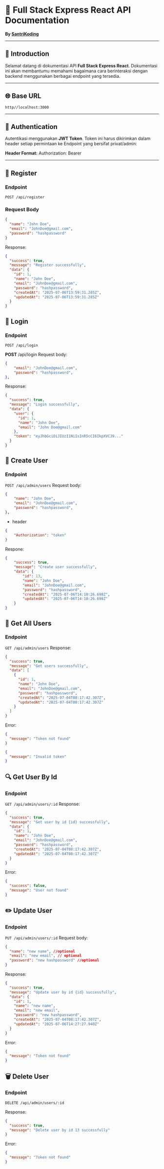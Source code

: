 # 📘 Full Stack Express React API Documentation

**By [SantriKoding](https://santrikoding.com/)**

---

## 🚀 Introduction

Selamat datang di dokumentasi API **Full Stack Express React**. Dokumentasi ini akan membantumu memahami bagaimana cara berinteraksi dengan backend menggunakan berbagai endpoint yang tersedia.

---

## 🌐 Base URL

```
http//localhost:3000
```

---

## 🔐 Authentication

Autentikasi menggunakan **JWT Token**. Token ini harus dikirimkan dalam header setiap permintaan ke Endpoint yang bersifat privat/admin:

**Header Format:**
Authorization: Bearer <token>

---

## 📝 Register

### Endpoint

`POST /api/register`

### Request Body

```json
{
  "name": "John Doe",
  "email": "JohnDoe@gmail.com",
  "password": "hashpassword"
}
```

Response:

```json
{
  "success": true,
  "message": "Register successfully",
  "data": {
    "id": 1,
    "name": "John Doe",
    "email": "JohnDoe@gmail.com",
    "password": "hashpassword",
    "createdAt": "2025-07-06T13:59:31.285Z",
    "updatedAt": "2025-07-06T13:59:31.285Z"
  }
}
```

## 🔑 Login

### Endpoint

`POST /api/login`

**POST** /api/login
Request body:

```JSON
{
    "email": "JohnDoe@gmail.com",
    "password": "hashpassword",
},
```

Response:

```json
{
  "success": true,
  "message": "Login successfully",
  "data": {
    "user": {
      "id": 1,
      "name": "John Doe",
      "email": "John Doe@gmail.com"
    },
    "token": "eyJhbGciOiJIUzI1NiIsInR5cCI6IkpXVCJ9..."
  }
}
```

## 👤 Create User

### Endpoint

`POST /api/admin/users`
Request body:

```JSON
{
    "name": "John Doe",
    "email": "JohnDoe@gmail.com",
    "password": "hashpassword",
},
```

- header

```JSON
{
    "Authorization": "token"
}
```

Respone:

```JSON
{
    "success": true,
    "message": "Create user successfully",
    "data": {
        "id": 13,
        "name": "John Doe",
        "email": "JohnDoe@gmail.com",
        "password": "hashpassword",
        "createdAt": "2025-07-06T14:10:26.698Z",
        "updatedAt": "2025-07-06T14:10:26.698Z"
    }
}
```

## 📄 Get All Users

### Endpoint

`GET /api/admin/users`
Response:

```json
{
  "success": true,
  "message": "Get users successfully",
  "data": [
    {
      "id": 1,
      "name": "John Doe",
      "email": "JohnDoe@gmail.com",
      "password": "hashpassword",
      "createdAt": "2025-07-04T08:17:42.307Z",
      "updatedAt": "2025-07-04T08:17:42.307Z"
    }
  ]
}
```

Error:

```json
{
  "message": "Token not found"
}
```

```json
{
  "message": "Invalid token"
}
```

## 🔍 Get User By Id

### Endpoint

`GET /api/admin/users/:id`
Response:

```json
{
  "success": true,
  "message": "Get user by id {id} successfully",
  "data": {
    "id": 1,
    "name": "John Doe",
    "email": "JohnDoe@gmail.com",
    "password": "hashpassword",
    "createdAt": "2025-07-04T08:17:42.307Z",
    "updatedAt": "2025-07-04T08:17:42.307Z"
  }
}
```

Error:

```json
{
  "success": false,
  "message": "User not found"
}
```

## ✏️ Update User

### Endpoint

`PUT /api/admin/users/:id`
Request body:

```json
{
  "name": "new name", //optional
  "email": "new email", // optional
  "password": "new hashpassword" //optional
}
```

Response:

```json
{
  "success": true,
  "message": "Update user by id {id} successfully",
  "data": {
    "id": 1,
    "name": "new name",
    "email": "new email",
    "password": "new hashpassword",
    "createdAt": "2025-07-04T08:17:42.307Z",
    "updatedAt": "2025-07-06T14:27:27.940Z"
  }
}
```

Error:

```json
{
  "message": "Token not found"
}
```

## 🗑️ Delete User

### Endpoint

`DELETE /api/admin/users/:id`

Response:

```json
{
  "success": true,
  "message": "Delete user by id 13 successfully"
}
```

Error:

```json
{
  "message": "Token not found"
}
```
